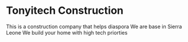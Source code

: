 # Tonyitech Construction
This is a construction company that helps diaspora
We are base in Sierra Leone 
We build your home with high tech priorties
